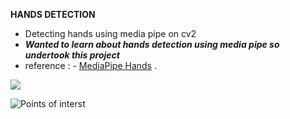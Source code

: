 **HANDS DETECTION**

- Detecting hands using media pipe on cv2
- ***Wanted to learn about hands detection using media pipe so undertook this project***
- reference :  - [MediaPipe Hands]( https://google.github.io/mediapipe/solutions/hands.html) .
<img src="https://github.com/akshxyjagtap/Data-Science/blob/main/Hand%20Tracking/videos/2022-11-03-10-08-05-trim_Md9g8FZa.mp4" style="max-width: 100%; display: inline-block;">

![Points of interst]( https://github.com/akshxyjagtap/Data-Science/blob/main/Hand%20Tracking/images/hand_landmarks.png)

 
